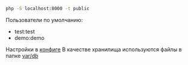 
```bash
php -S localhost:8000 -t public
```

Пользователи по умолчанию:
* test:test
* demo:demo

Настройки в [конфиге](config/config.php)
В качестве хранилища используются файлы в папке [var/db](var/db)
